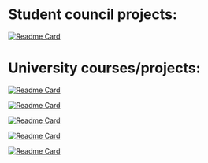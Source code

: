 # Student council projects:

[![Readme Card](https://github-readme-stats.vercel.app/api/pin/?username=cadcc&repo=Timeline-Template&theme=dracula)](https://github.com/cadcc/Timeline-Template)


# University courses/projects:

[![Readme Card](https://github-readme-stats.vercel.app/api/pin/?username=nyveon&repo=CC400X-competitive-programming&theme=dracula)](https://github.com/Nyveon/CC400X-competitive-programming)

[![Readme Card](https://github-readme-stats.vercel.app/api/pin/?username=nyveon&repo=CC3201-Project&theme=dracula)](https://github.com/Nyveon/CC3201-Project)

[![Readme Card](https://github-readme-stats.vercel.app/api/pin/?username=nyveon&repo=CC3002-Scrabble&theme=dracula)](https://github.com/Nyveon/CC3002-Scrabble)

[![Readme Card](https://github-readme-stats.vercel.app/api/pin/?username=nyveon&repo=CC5408-AUK&theme=dracula)](https://github.com/Nyveon/CC5408-AUK)

[![Readme Card](https://github-readme-stats.vercel.app/api/pin/?username=Dav1com&repo=CC3101-trabajo-1&theme=dracula)](https://github.com/Dav1com/CC3101-trabajo-1)
